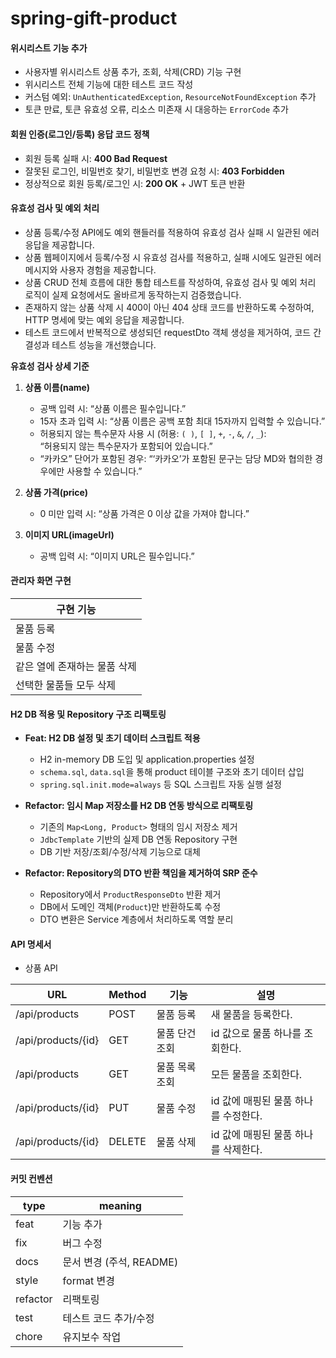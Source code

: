 # spring-gift-product

#### 위시리스트 기능 추가

- 사용자별 위시리스트 상품 추가, 조회, 삭제(CRD) 기능 구현
- 위시리스트 전체 기능에 대한 테스트 코드 작성
- 커스텀 예외: `UnAuthenticatedException`, `ResourceNotFoundException` 추가
- 토큰 만료, 토큰 유효성 오류, 리소스 미존재 시 대응하는 `ErrorCode` 추가

#### 회원 인증(로그인/등록) 응답 코드 정책

- 회원 등록 실패 시: **400 Bad Request**
- 잘못된 로그인, 비밀번호 찾기, 비밀번호 변경 요청 시: **403 Forbidden**
- 정상적으로 회원 등록/로그인 시: **200 OK** + JWT 토큰 반환

#### 유효성 검사 및 예외 처리

- 상품 등록/수정 API에도 예외 핸들러를 적용하여 유효성 검사 실패 시 일관된 에러 응답을 제공합니다.
- 상품 웹페이지에서 등록/수정 시 유효성 검사를 적용하고, 실패 시에도 일관된 에러 메시지와 사용자 경험을 제공합니다.
- 상품 CRUD 전체 흐름에 대한 통합 테스트를 작성하여, 유효성 검사 및 예외 처리 로직이 실제 요청에서도 올바르게 동작하는지 검증했습니다.
- 존재하지 않는 상품 삭제 시 400이 아닌 404 상태 코드를 반환하도록 수정하여, HTTP 명세에 맞는 예외 응답을 제공합니다.
- 테스트 코드에서 반복적으로 생성되던 requestDto 객체 생성을 제거하여, 코드 간결성과 테스트 성능을 개선했습니다.

**유효성 검사 상세 기준**

1. **상품 이름(name)**
   - 공백 입력 시: “상품 이름은 필수입니다.”
   - 15자 초과 입력 시: “상품 이름은 공백 포함 최대 15자까지 입력할 수 있습니다.”
   - 허용되지 않는 특수문자 사용 시 (허용: `( )`, `[ ]`, `+`, `-`, `&`, `/`, `_`):  
     “허용되지 않는 특수문자가 포함되어 있습니다.”
   - “카카오” 단어가 포함된 경우: “‘카카오’가 포함된 문구는 담당 MD와 협의한 경우에만 사용할 수 있습니다.”

2. **상품 가격(price)**
   - 0 미만 입력 시: “상품 가격은 0 이상 값을 가져야 합니다.”

3. **이미지 URL(imageUrl)**
   - 공백 입력 시: “이미지 URL은 필수입니다.”

#### 관리자 화면 구현

| 구현 기능            |
|------------------|
| 물품 등록            |
| 물품 수정            |
| 같은 열에 존재하는 물품 삭제 |
| 선택한 물품들 모두 삭제    |

#### H2 DB 적용 및 Repository 구조 리팩토링

- **Feat: H2 DB 설정 및 초기 데이터 스크립트 적용**
    - H2 in-memory DB 도입 및 application.properties 설정
    - `schema.sql`, `data.sql`을 통해 product 테이블 구조와 초기 데이터 삽입
    - `spring.sql.init.mode=always` 등 SQL 스크립트 자동 실행 설정

- **Refactor: 임시 Map 저장소를 H2 DB 연동 방식으로 리팩토링**
    - 기존의 `Map<Long, Product>` 형태의 임시 저장소 제거
    - `JdbcTemplate` 기반의 실제 DB 연동 Repository 구현
    - DB 기반 저장/조회/수정/삭제 기능으로 대체

- **Refactor: Repository의 DTO 반환 책임을 제거하여 SRP 준수**
    - Repository에서 `ProductResponseDto` 반환 제거
    - DB에서 도메인 객체(`Product`)만 반환하도록 수정
    - DTO 변환은 Service 계층에서 처리하도록 역할 분리

#### API 명세서

- 상품 API

| URL | Method | 기능 | 설명                   |
|--------------|--------|-----------|----------------------|
| /api/products | POST   |  물품 등록 | 새 물품을 등록한다.          |
| /api/products/{id} | GET    | 물품 단건 조회 | id 값으로 물품 하나를 조회한다.  |
| /api/products | GET    |  물품 목록 조회 | 모든 물품을 조회한다. |
| /api/products/{id} | PUT    | 물품 수정 | id 값에 매핑된 물품 하나를 수정한다. |
| /api/products/{id} | DELETE | 물품 삭제 | id 값에 매핑된 물품 하나를 삭제한다. |


#### 커밋 컨벤션


| type | meaning            |
| ----- |--------------------|
| feat | 기능 추가              |
| fix | 버그 수정              |
| docs | 문서 변경 (주석, README) |
| style | format 변경          |
| refactor | 리팩토링               |
| test | 테스트 코드 추가/수정       |
| chore | 유지보수 작업            |